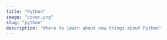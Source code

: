 ```yaml
---
title: "Python"
image: "cover.png"
slug: "python"
description: "Where to learn about new things about Python"
---
```

